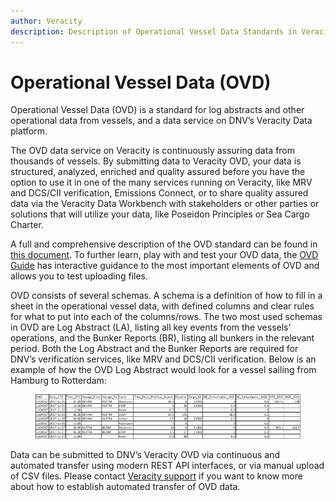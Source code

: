 ```yaml
---
author: Veracity
description: Description of Operational Vessel Data Standards in Veracity
---
```


# Operational Vessel Data (OVD)

Operational Vessel Data (OVD) is a standard for log abstracts and other operational data from vessels, and a data service on DNV’s Veracity Data platform.

The OVD data service on Veracity is continuously assuring data from thousands of vessels. By submitting data to Veracity OVD, your data is structured, analyzed, enriched and quality assured before you have the option to use it in one of the many services running on Veracity, like MRV and DCS/CII verification, Emissions Connect, or to share quality assured data via the Veracity Data Workbench with stakeholders or other parties or solutions that will utilize your data, like Poseidon Principles or Sea Cargo Charter.

A full and comprehensive description of the OVD standard can be found in [this document](https://veracitycdnprod.blob.core.windows.net/digisales/myservices/cdn/content/marketplace/docs/OVD%203.0%20interface%20description%20-%20STAG.xlsx). To further learn, play with and test your OVD data, the [OVD Guide](https://ovdguide.veracityapp.com/) has interactive guidance to the most important elements of OVD and allows you to test uploading files.

OVD consists of several schemas. A schema is a definition of how to fill in a sheet in the operational vessel data, with defined columns and clear rules for what to put into each of the columns/rows. The two most used schemas in OVD are Log Abstract (LA), listing all key events from the vessels’ operations, and the Bunker Reports (BR), listing all bunkers in the relevant period. Both the Log Abstract and the Bunker Reports are required for DNV’s verification services, like MRV and DCS/CII verification.
Below is an example of how the OVD Log Abstract would look for a vessel sailing from Hamburg to Rotterdam:

<figure>
    <img src="assets/data-table.png"/>
</figure>

Data can be submitted to DNV’s Veracity OVD via continuous and automated transfer using modern REST API interfaces, or via manual upload of CSV files. Please contact [Veracity support](mailto:support@veracity.com) if you want to know more about how to establish automated transfer of OVD data.
